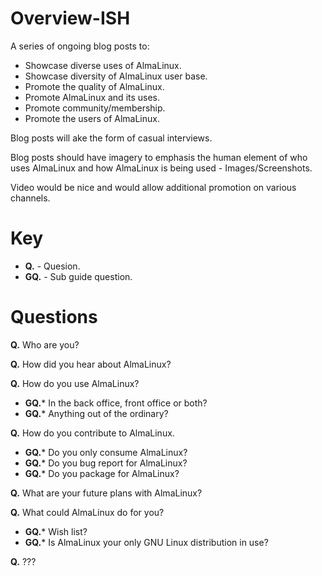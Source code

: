 # Overview-ISH

A series of ongoing blog posts to:

* Showcase diverse uses of AlmaLinux.
* Showcase diversity of AlmaLinux user base.
* Promote the quality of AlmaLinux.
* Promote AlmaLinux and its uses.
* Promote community/membership.
* Promote the users of AlmaLinux.

Blog posts will ake the form of casual interviews.

Blog posts should have imagery to emphasis the human element of who uses
AlmaLinux and how AlmaLinux is being used - Images/Screenshots.

Video would be nice and would allow additional promotion on various channels.

# Key

* **Q.** - Quesion.
* **GQ.** - Sub guide question.

# Questions

**Q.** Who are you?

**Q.** How did you hear about AlmaLinux?

**Q.** How do you use AlmaLinux?

   * **GQ.*** In the back office, front office or both?
   * **GQ.*** Anything out of the ordinary?

**Q.** How do you contribute to AlmaLinux.

   * **GQ.*** Do you only consume AlmaLinux?
   * **GQ.*** Do you bug report for AlmaLinux?
   * **GQ.*** Do you package for AlmaLinux?

**Q.** What are your future plans with AlmaLinux?

**Q.** What could AlmaLinux do for you?

   * **GQ.*** Wish list?
   * **GQ.*** Is AlmaLinux your only GNU Linux distribution in use?

**Q.** ???